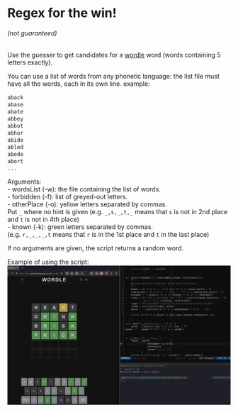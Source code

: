 # Regex for the win!
###### (not guaranteed)

Use the guesser to get candidates for a [wordle](https://www.powerlanguage.co.uk/wordle/) word (words containing 5 letters exactly).

You can use a list of words from any phonetic language: the list file must have all the words, each in its own line. example:

```
aback
abase
abate
abbey
abbot
abhor
abide
abled
abode
abort
...
```

Arguments:  
	- wordsList (-w): the file containing the list of words.  
	- forbidden (-f): list of greyed-out letters.  
	- otherPlace (-o): yellow letters separated by commas.  
	  Put `_` where no hint is given (e.g. `_,s,_,t,_` means that `s` is not in 2nd place and `t` is not in 4th place)  
	- known (-k): green letters separated by commas.  
	  (e.g. `r,_,_,_,t` means that `r` is in the 1st place and `t` in the last place)  

If no arguments are given, the script returns a random word.

Example of using the script:
![Example image English](https://github.com/pelegs/wordle_guesser/blob/master/example.png)
